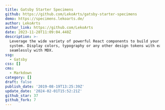 ```yaml
---
title: Gatsby Starter Specimens
github: https://github.com/LekoArts/gatsby-starter-specimens
demo: https://specimens.lekoarts.de/
author: LekoArts
author_link: https://github.com/LekoArts
date: 2023-11-28T11:09:04.448Z
description: >-
  Leverage the wide variety of powerful React components to build your design
  system. Display colors, typography or any other design tokens with ease. Works
  seamlessly with MDX.
ssg:
  - Gatsby
css: []
cms:
  - Markdown
category: []
draft: false
publish_date: '2019-08-19T13:25:39Z'
update_date: '2024-02-01T15:52:21Z'
github_star: 37
github_fork: 7
---
```

